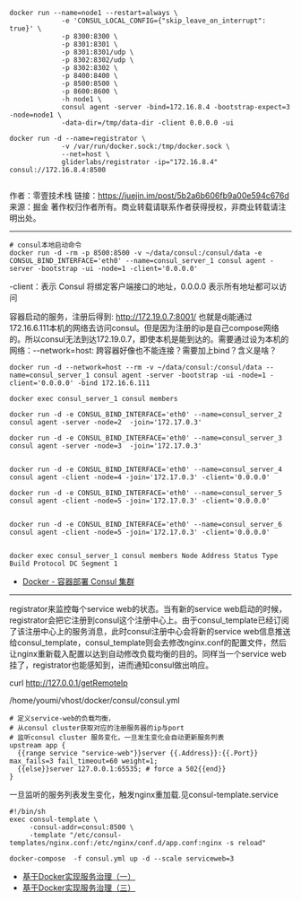 ```
docker run --name=node1 --restart=always \
             -e 'CONSUL_LOCAL_CONFIG={"skip_leave_on_interrupt": true}' \
             -p 8300:8300 \
             -p 8301:8301 \
             -p 8301:8301/udp \
             -p 8302:8302/udp \
             -p 8302:8302 \
             -p 8400:8400 \
             -p 8500:8500 \
             -p 8600:8600 \
             -h node1 \
             consul agent -server -bind=172.16.8.4 -bootstrap-expect=3 -node=node1 \
             -data-dir=/tmp/data-dir -client 0.0.0.0 -ui

docker run -d --name=registrator \
             -v /var/run/docker.sock:/tmp/docker.sock \
             --net=host \
             gliderlabs/registrator -ip="172.16.8.4" consul://172.16.8.4:8500


```
作者：零壹技术栈
链接：https://juejin.im/post/5b2a6b606fb9a00e594c676d
来源：掘金
著作权归作者所有。商业转载请联系作者获得授权，非商业转载请注明出处。

---

```
# consul本地启动命令
docker run -d -rm -p 8500:8500 -v ~/data/consul:/consul/data -e CONSUL_BIND_INTERFACE='eth0' --name=consul_server_1 consul agent -server -bootstrap -ui -node=1 -client='0.0.0.0'

```
-client：表示 Consul 将绑定客户端接口的地址，0.0.0.0 表示所有地址都可以访问

容器启动的服务，注册后得到: http://172.19.0.7:8001/  也就是dj能通过172.16.6.111本机的网络去访问consul。但是因为注册的ip是自己compose网络的。所以consul无法到达172.19.0.7，即使本机是能到达的。需要通过设为本机的网络：--network=host: 跨容器好像也不能连接？需要加上bind？含义是啥？

```
docker run -d --network=host --rm -v ~/data/consul:/consul/data --name=consul_server_1 consul agent -server -bootstrap -ui -node=1 -client='0.0.0.0' -bind 172.16.6.111
```

```
docker exec consul_server_1 consul members

docker run -d -e CONSUL_BIND_INTERFACE='eth0' --name=consul_server_2 consul agent -server -node=2  -join='172.17.0.3'

docker run -d -e CONSUL_BIND_INTERFACE='eth0' --name=consul_server_3 consul agent -server -node=3  -join='172.17.0.3'


docker run -d -e CONSUL_BIND_INTERFACE='eth0' --name=consul_server_4 consul agent -client -node=4 -join='172.17.0.3' -client='0.0.0.0'

docker run -d -e CONSUL_BIND_INTERFACE='eth0' --name=consul_server_5 consul agent -client -node=5 -join='172.17.0.3' -client='0.0.0.0'


docker run -d -e CONSUL_BIND_INTERFACE='eth0' --name=consul_server_6 consul agent -client -node=5 -join='172.17.0.3' -client='0.0.0.0'


docker exec consul_server_1 consul members Node Address Status Type Build Protocol DC Segment 1

```
- [Docker - 容器部署 Consul 集群](https://www.cnblogs.com/lfzm/p/10633595.html)

---


registrator来监控每个service web的状态。当有新的service web启动的时候，registrator会把它注册到consul这个注册中心上。由于consul_template已经订阅了该注册中心上的服务消息，此时consul注册中心会将新的service web信息推送给consul_template，consul_template则会去修改nginx.conf的配置文件，然后让nginx重新载入配置以达到自动修改负载均衡的目的。同样当一个service web挂了，registrator也能感知到，进而通知consul做出响应。


curl http://127.0.0.1/getRemoteIp


/home/youmi/vhost/docker/consul/consul.yml

```
# 定义service-web的负载均衡，
# 从consul cluster获取对应的注册服务器的ip与port
# 监听consul cluster 服务变化，一旦发生变化会自动更新服务列表
upstream app {
  {{range service "service-web"}}server {{.Address}}:{{.Port}} max_fails=3 fail_timeout=60 weight=1;
  {{else}}server 127.0.0.1:65535; # force a 502{{end}}
}
```

一旦监听的服务列表发生变化，触发nginx重加载.见consul-template.service

```
#!/bin/sh
exec consul-template \
     -consul-addr=consul:8500 \
     -template "/etc/consul-templates/nginx.conf:/etc/nginx/conf.d/app.conf:nginx -s reload"
```
`
docker-compose  -f consul.yml up -d --scale serviceweb=3
`



- [基于Docker实现服务治理（一）](https://www.zhihu.com/people/chen-feng-xie-70/posts)
- [基于Docker实现服务治理（三）](https://zhuanlan.zhihu.com/p/36834989)



